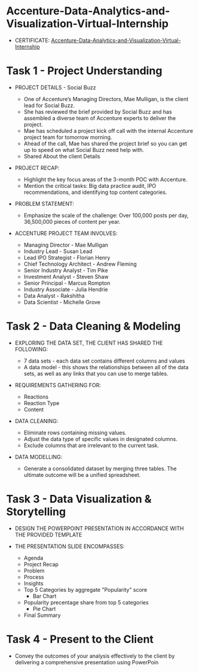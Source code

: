 # Accenture-Data-Analytics-and-Visualization-Virtual-Internship

 * CERTIFICATE:
[Accenture-Data-Analytics-and-Visualization-Virtual-Internship](https://forage-uploads-prod.s3.amazonaws.com/completion-certificates/Accenture%20North%20America/hzmoNKtzvAzXsEqx8_Accenture%20North%20America_zTRKYQuCprSMxiDjC_1702473090916_completion_certificate.pdf)

# Task 1 - Project Understanding

* PROJECT DETAILS - Social Buzz
   * One of Accenture’s Managing Directors, Mae Mulligan, is the client lead for Social Buzz.
   * She has reviewed the brief provided by Social Buzz and has assembled a diverse team of Accenture experts to deliver the project.
   * Mae has scheduled a project kick off call with the internal Accenture project team for tomorrow morning.
   * Ahead of the call, Mae has shared the project brief so you can get up to speed on what Social Buzz need help with.
   * Shared About the client Details
  
* PROJECT RECAP:
   * Highlight the key focus areas of the 3-month POC with Accenture.
   * Mention the critical tasks: Big data practice audit, IPO recommendations, and identifying top content categories.

* PROBLEM STATEMENT:
   * Emphasize the scale of the challenge: Over 100,000 posts per day, 36,500,000 pieces of content per year.
 
* ACCENTURE PROJECT TEAM INVOLVES:
  * Managing Director - Mae Mulligan
  * Industry Lead - Susan Lead
  * Lead IPO Strategist - Florian Henry
  * Chief Technology Architect - Andrew Fleming
  * Senior Industry Analyst - Tim Pike
  * Investment Analyst - Steven Shaw
  * Senior Principal - Marcus Rompton
  * Industry Associate - Julia Hendrie
  * Data Analyst - Rakshitha
  * Data Scientist - Michelle Grove

# Task 2 - Data Cleaning & Modeling

* EXPLORING THE DATA SET, THE CLIENT HAS SHARED THE FOLLOWING:
  
  * 7 data sets - each data set contains different columns and values
  * A data model - this shows the relationships between all of the data sets, as well as any links that you can use to merge tables.
    
* REQUIREMENTS GATHERING FOR:
  
  * Reactions
  * Reaction Type
  * Content
  
* DATA CLEANING:
  
  * Eliminate rows containing missing values.
  * Adjust the data type of specific values in designated columns.
  * Exclude columns that are irrelevant to the current task.
  
* DATA MODELLING:
  
  * Generate a consolidated dataset by merging three tables. The ultimate outcome will be a unified spreadsheet.

# Task 3 -  Data Visualization & Storytelling

* DESIGN THE POWERPOINT PRESENTATION IN ACCORDANCE WITH THE PROVIDED TEMPLATE

* THE PRESENTATION SLIDE ENCOMPASSES:

   * Agenda
   * Project Recap
   * Problem
   * Process
   * Insights
   * Top 5 Categories by aggregate "Popularity" score
     * Bar Chart
   * Popularity precentage share from top 5 categories
     * Pie Chart
   * Final Summary

# Task 4 - Present to the Client

* Convey the outcomes of your analysis effectively to the client by delivering a comprehensive presentation using PowerPoin
  





















